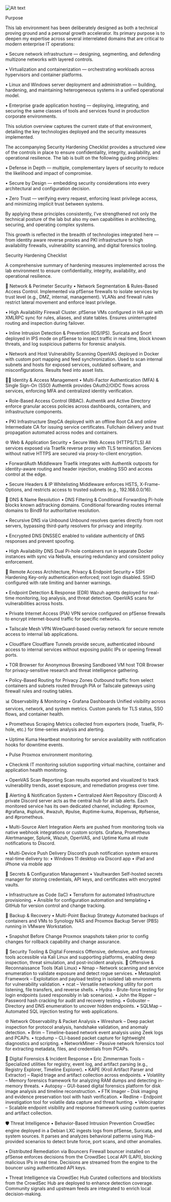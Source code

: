 ![Alt text](homelabextbluer.jpg)

Purpose

This lab environment has been deliberately designed as both a technical proving ground and a personal growth accelerator. Its primary purpose is to deepen my expertise across several interrelated domains that are critical to modern enterprise IT operations:

   •	Secure network infrastructure — designing, segmenting, and defending multizone networks with layered controls.
    
   •	Virtualization and containerization — orchestrating workloads across hypervisors and container platforms.
    
   •	Linux and Windows server deployment and administration — building, hardening, and maintaining heterogeneous systems in a unified operational model.
    
   •	Enterprise grade application hosting — deploying, integrating, and securing the same classes of tools and services found in production corporate environments.

This solution overview captures the current state of that environment, detailing the key technologies deployed and the security measures implemented.

The accompanying Security Hardening Checklist provides a structured view of the controls in place to ensure confidentiality, integrity, availability, and operational resilience.
The lab is built on the following guiding principles:

   •	Defense in Depth — multiple, complementary layers of security to reduce the likelihood and impact of compromise.
    
   •	Secure by Design — embedding security considerations into every architectural and configuration decision.
    
   •	Zero Trust — verifying every request, enforcing least privilege access, and minimizing implicit trust between systems.

By applying these principles consistently, I’ve strengthened not only the technical posture of the lab but also my own capabilities in architecting, securing, and operating complex systems.

This growth is reflected in the breadth of technologies integrated here — from identity aware reverse proxies and PKI infrastructure to high availability firewalls, vulnerability scanning, and digital forensics tooling.

Security Hardening Checklist

A comprehensive summary of hardening measures implemented across the lab environment to ensure confidentiality, integrity, availability, and operational resilience.

🔐 Network & Perimeter Security
  •	Network Segmentation & Rules-Based Access Control. 
  Implemented via pfSense firewalls to isolate services by trust level (e.g., DMZ, internal, management). VLANs and firewall rules restrict lateral movement and enforce least privilege.
  
  •	High Availability Firewall Cluster. 
  pfSense VMs configured in HA pair with XMLRPC sync for rules, aliases, and state tables. Ensures uninterrupted routing and inspection during failover.
  
  •	Inline Intrusion Detection & Prevention (IDS/IPS). 
  Suricata and Snort deployed in IPS mode on pfSense to inspect traffic in real time, block known threats, and log suspicious patterns for forensic analysis.
  
  •	Network and Host Vulnerability Scanning
  OpenVAS deployed in Docker with custom port mapping and feed synchronization. Used to scan internal subnets and hosts for exposed services, outdated software, and misconfigurations. Results feed into asset lists.


🧑‍💼 Identity & Access Management
  •	Multi-Factor Authentication (MFA) & Single Sign-On (SSO)
  Authentik provides OAuth2/OIDC flows across services, enforcing MFA and centralized identity verification. 
  
  •	Role-Based Access Control (RBAC). 
  Authentik and Active Directory enforce granular access policies across dashboards, containers, and infrastructure components.
  
  •	PKI Infrastructure 
  StepCA deployed with an offline Root CA and online Intermediate CA for issuing service certificates. Fullchain delivery and trust propagation automated across nodes and containers.

🌐 Web & Application Security
  •	Secure Web Access (HTTPS/TLS) 
  All services exposed via Traefik reverse proxy with TLS termination. Services without native HTTPS are secured via proxy-to-client encryption.
  
  •	ForwardAuth Middleware 
  Traefik integrates with Authentik outposts for identity-aware routing and header injection, enabling SSO and access control at the edge.
  
  •	Secure Headers & IP Whitelisting 
  Middleware enforces HSTS, X-Frame-Options, and restricts access to trusted subnets (e.g., 192.168.0.0/16).
  
🧠 DNS & Name Resolution
  •	DNS Filtering & Conditional Forwarding 
  Pi-hole blocks known ad/tracking domains. Conditional forwarding routes internal domains to Bind9 for authoritative resolution.
  
  •	Recursive DNS via Unbound 
  Unbound resolves queries directly from root servers, bypassing third-party resolvers for privacy and integrity.
    
  •	Encrypted DNS 
  DNSSEC enabled to validate authenticity of DNS responses and prevent spoofing.
  
  •	High Availability DNS 
  Dual Pi-hole containers run in separate Docker instances with sync via Nebula, ensuring redundancy and consistent policy enforcement.


🔐 Remote Access Architecture, Privacy & Endpoint Security
  •	SSH Hardening 
  Key-only authentication enforced; root login disabled. SSHD configured with rate limiting and banner warnings.
  
  •	Endpoint Detection & Response (EDR) 
  Wazuh agents deployed for real-time monitoring, log analysis, and threat detection. OpenVAS scans for vulnerabilities across hosts.
  
  •	Private Internet Access (PIA)
  VPN service configured on pfSense firewalls to encrypt internet-bound traffic for specific networks.
  
  •	Tailscale Mesh VPN 
  WireGuard-based overlay network for secure remote access to internal lab applications. 

   •	Cloudflare
  Cloudflare Tunnels provide secure, authenticated inbound access to internal services without exposing public IPs or opening firewall ports.
  
  •	TOR Browser for Anonymous Browsing
  Sandboxed VM host TOR Browser for privacy-sensitive research and threat intelligence gathering. 
  
  •	Policy-Based Routing for Privacy Zones
  Outbound traffic from select containers and subnets routed through PIA or Tailscale gateways using firewall rules and routing tables.

📊 Observability & Monitoring
  •	Grafana Dashboards 
  Unified visibility across services, network, and system metrics. Custom panels for TLS status, SSO flows, and container health.
  
  •	Prometheus Scraping 
  Metrics collected from exporters (node, Traefik, Pi-hole, etc.) for time-series analysis and alerting.
  
  •	Uptime Kuma 
  Heartbeat monitoring for service availability with notification hooks for downtime events.
  
  •	Pulse 
  Proxmox environment monitoring.

  •	Checkmk
  IT monitoring solution supporting virtual machine, container and application health monitoring.
  
  •	OpenVAS Scan Reporting
  Scan results exported and visualized to track vulnerability trends, asset exposure, and remediation progress over time.


📣 Alerting & Notification System
  •	Centralized Alert Repository (Discord)
  A private Discord server acts as the central hub for all lab alerts. Each monitored service has its own dedicated channel, including: #proxmox, #grafana, #splunk, #wazuh, #pulse, #uptime-kuma, #openvas, #pfsense, and #prometheus.
  
  •	Multi-Source Alert Integration
  Alerts are pushed from monitoring tools via native webhook integrations or custom scripts. Grafana, Prometheus Alertmanager, Splunk, Wazuh, OpenVAS, and Uptime Kuma all route notifications to Discord.
  
  •	Multi-Device Push Delivery
  Discord’s push notification system ensures real-time delivery to:
  •	Windows 11 desktop via Discord app
  •	iPad and iPhone via mobile app

📁 Secrets & Configuration Management
  •	Vaultwarden 
  Self-hosted secrets manager for storing credentials, API keys, and certificates with encrypted vaults.

  •	Infrastructure as Code (IaC) 
    •	Terraform for automated Infrastructure provisioning.
    •	Ansible for configuration automation and templating
    •	GitHub for version control and change tracking. 

💾 Backup & Recovery
  •	Multi-Point Backup Strategy 
  Automated backups of containers and VMs to Synology NAS and Proxmox Backup Server (PBS) running in VMware Workstation.

  •	Snapshot Before Change 
  Proxmox snapshots taken prior to config changes for rollback capability and change assurance.
  
🧰 Security Tooling & Digital Forensics
  Offensive, defensive, and forensic tools accessible via Kali Linux and supporting platforms, enabling deep inspection, threat simulation, and post-incident analysis.
  🔎 Offensive & Reconnaissance Tools (Kali Linux)
    •	Nmap – Network scanning and service enumeration to validate exposure and detect rogue services.
    •	Metasploit Framework – Exploitation and payload testing in isolated lab environments for vulnerability validation.
    •	ncat – Versatile networking utility for port listening, file transfers, and reverse shells.
    •	Hydra – Brute-force testing for login endpoints (used responsibly in lab scenarios).
    •	John the Ripper – Password hash cracking for audit and recovery testing.
    •	Gobuster – Directory and DNS enumeration to uncover hidden endpoints.
    •	SQLMap – Automated SQL injection testing for web applications.
    
  🌐 Network Observability & Packet Analysis
    •	Wireshark – Deep packet inspection for protocol analysis, handshake validation, and anomaly detection.
    •	Brim – Timeline-based network event analysis using Zeek logs and PCAPs.
    •	tcpdump – CLI-based packet capture for lightweight diagnostics and scripting.
    •	NetworkMiner – Passive network forensics tool for extracting metadata, files, and credentials from PCAPs.
    
  🧬 Digital Forensics & Incident Response
    •	Eric Zimmerman Tools – Specialized utilities for registry, event log, and artifact parsing (e.g., Registry Explorer, Timeline Explorer).
    •	KAPE (Kroll Artifact Parser and Extractor) – Rapid triage and artifact collection across endpoints.
    •	Volatility – Memory forensics framework for analyzing RAM dumps and detecting in-memory threats.
    •	Autopsy – GUI-based digital forensics platform for disk image analysis and timeline reconstruction.
    •	FTK Imager – Disk imaging and evidence preservation tool with hash verification.
    •	Redline – Endpoint investigation tool for volatile data capture and threat hunting.
    •	Velociraptor – Scalable endpoint visibility and response framework using custom queries and artifact collection.

🛡️ Threat Intelligence
  •	Behavior-Based Intrusion Prevention
  CrowdSec engine deployed in a Debian LXC ingests logs from pfSense, Suricata, and system sources. It parses and analyzes behavioral patterns using Hub-provided scenarios to detect brute force, port scans, and other anomalies.
  
  •	Distributed Remediation via Bouncers
  Firewall bouncer installed on pfSense enforces decisions from the CrowdSec Local API (LAPI), blocking malicious IPs in real time. Decisions are streamed from the engine to the bouncer using authenticated API keys.
  
  •	Threat Intelligence via CrowdSec Hub
  Curated collections and blocklists from the CrowdSec Hub are deployed to enhance detection coverage. Community signals and upstream feeds are integrated to enrich local decision-making.
